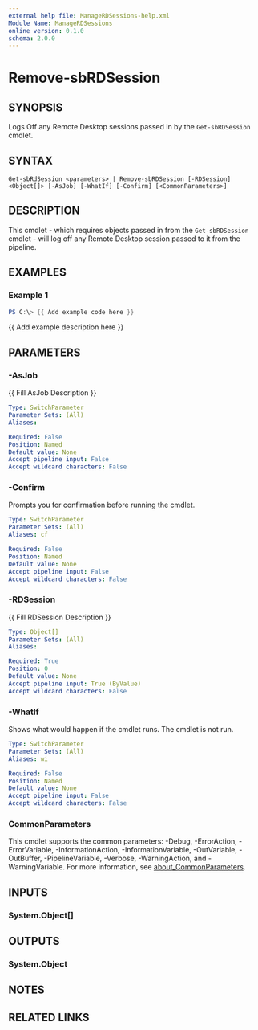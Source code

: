 ```yaml
---
external help file: ManageRDSessions-help.xml
Module Name: ManageRDSessions
online version: 0.1.0
schema: 2.0.0
---
```


# Remove-sbRDSession

## SYNOPSIS
Logs Off any Remote Desktop sessions passed in by the `Get-sbRDSession` cmdlet.

## SYNTAX

```
Get-sbRdSession <parameters> | Remove-sbRDSession [-RDSession] <Object[]> [-AsJob] [-WhatIf] [-Confirm] [<CommonParameters>]
```

## DESCRIPTION
This cmdlet - which requires objects passed in from the `Get-sbRDSession` cmdlet - will log off any
Remote Desktop session passed to it from the pipeline.

## EXAMPLES

### Example 1
```powershell
PS C:\> {{ Add example code here }}
```

{{ Add example description here }}

## PARAMETERS

### -AsJob
{{ Fill AsJob Description }}

```yaml
Type: SwitchParameter
Parameter Sets: (All)
Aliases:

Required: False
Position: Named
Default value: None
Accept pipeline input: False
Accept wildcard characters: False
```

### -Confirm
Prompts you for confirmation before running the cmdlet.

```yaml
Type: SwitchParameter
Parameter Sets: (All)
Aliases: cf

Required: False
Position: Named
Default value: None
Accept pipeline input: False
Accept wildcard characters: False
```

### -RDSession
{{ Fill RDSession Description }}

```yaml
Type: Object[]
Parameter Sets: (All)
Aliases:

Required: True
Position: 0
Default value: None
Accept pipeline input: True (ByValue)
Accept wildcard characters: False
```

### -WhatIf
Shows what would happen if the cmdlet runs.
The cmdlet is not run.

```yaml
Type: SwitchParameter
Parameter Sets: (All)
Aliases: wi

Required: False
Position: Named
Default value: None
Accept pipeline input: False
Accept wildcard characters: False
```

### CommonParameters
This cmdlet supports the common parameters: -Debug, -ErrorAction, -ErrorVariable, -InformationAction, -InformationVariable, -OutVariable, -OutBuffer, -PipelineVariable, -Verbose, -WarningAction, and -WarningVariable. For more information, see [about_CommonParameters](http://go.microsoft.com/fwlink/?LinkID=113216).

## INPUTS

### System.Object[]

## OUTPUTS

### System.Object
## NOTES

## RELATED LINKS
